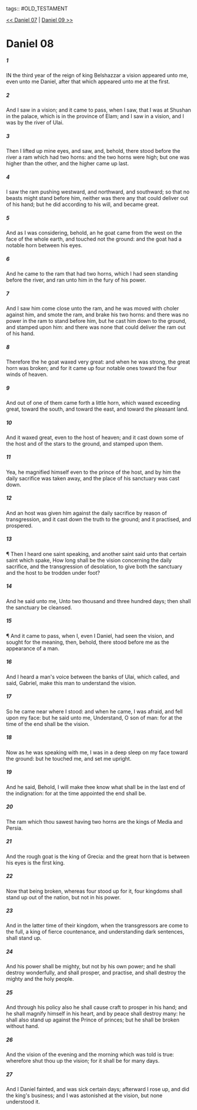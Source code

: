 tags:: #OLD_TESTAMENT

[<< Daniel 07](OLD_TESTAMENT/27_Daniel/Daniel_07.md) | [Daniel 09 >>](OLD_TESTAMENT/27_Daniel/Daniel_09.md)

# Daniel 08

##### 1

IN the third year of the reign of king Belshazzar a vision appeared unto me, even unto me Daniel, after that which appeared unto me at the first.

##### 2

And I saw in a vision; and it came to pass, when I saw, that I was at Shushan in the palace, which is in the province of Elam; and I saw in a vision, and I was by the river of Ulai.

##### 3

Then I lifted up mine eyes, and saw, and, behold, there stood before the river a ram which had two horns: and the two horns were high; but one was higher than the other, and the higher came up last.

##### 4

I saw the ram pushing westward, and northward, and southward; so that no beasts might stand before him, neither was there any that could deliver out of his hand; but he did according to his will, and became great.

##### 5

And as I was considering, behold, an he goat came from the west on the face of the whole earth, and touched not the ground: and the goat had a notable horn between his eyes.

##### 6

And he came to the ram that had two horns, which I had seen standing before the river, and ran unto him in the fury of his power.

##### 7

And I saw him come close unto the ram, and he was moved with choler against him, and smote the ram, and brake his two horns: and there was no power in the ram to stand before him, but he cast him down to the ground, and stamped upon him: and there was none that could deliver the ram out of his hand.

##### 8

Therefore the he goat waxed very great: and when he was strong, the great horn was broken; and for it came up four notable ones toward the four winds of heaven.

##### 9

And out of one of them came forth a little horn, which waxed exceeding great, toward the south, and toward the east, and toward the pleasant land.

##### 10

And it waxed great, even to the host of heaven; and it cast down some of the host and of the stars to the ground, and stamped upon them.

##### 11

Yea, he magnified himself even to the prince of the host, and by him the daily sacrifice was taken away, and the place of his sanctuary was cast down.

##### 12

And an host was given him against the daily sacrifice by reason of transgression, and it cast down the truth to the ground; and it practised, and prospered.

##### 13

¶ Then I heard one saint speaking, and another saint said unto that certain saint which spake, How long shall be the vision concerning the daily sacrifice, and the transgression of desolation, to give both the sanctuary and the host to be trodden under foot?

##### 14

And he said unto me, Unto two thousand and three hundred days; then shall the sanctuary be cleansed.

##### 15

¶ And it came to pass, when I, even I Daniel, had seen the vision, and sought for the meaning, then, behold, there stood before me as the appearance of a man.

##### 16

And I heard a man's voice between the banks of Ulai, which called, and said, Gabriel, make this man to understand the vision.

##### 17

So he came near where I stood: and when he came, I was afraid, and fell upon my face: but he said unto me, Understand, O son of man: for at the time of the end shall be the vision.

##### 18

Now as he was speaking with me, I was in a deep sleep on my face toward the ground: but he touched me, and set me upright.

##### 19

And he said, Behold, I will make thee know what shall be in the last end of the indignation: for at the time appointed the end shall be.

##### 20

The ram which thou sawest having two horns are the kings of Media and Persia.

##### 21

And the rough goat is the king of Grecia: and the great horn that is between his eyes is the first king.

##### 22

Now that being broken, whereas four stood up for it, four kingdoms shall stand up out of the nation, but not in his power.

##### 23

And in the latter time of their kingdom, when the transgressors are come to the full, a king of fierce countenance, and understanding dark sentences, shall stand up.

##### 24

And his power shall be mighty, but not by his own power; and he shall destroy wonderfully, and shall prosper, and practise, and shall destroy the mighty and the holy people.

##### 25

And through his policy also he shall cause craft to prosper in his hand; and he shall magnify himself in his heart, and by peace shall destroy many: he shall also stand up against the Prince of princes; but he shall be broken without hand.

##### 26

And the vision of the evening and the morning which was told is true: wherefore shut thou up the vision; for it shall be for many days.

##### 27

And I Daniel fainted, and was sick certain days; afterward I rose up, and did the king's business; and I was astonished at the vision, but none understood it.
